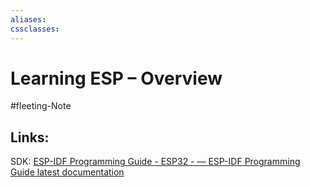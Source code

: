 ```yaml
---
aliases: 
cssclasses:
---
```


# Learning ESP – Overview
#fleeting-Note

## Links:
SDK: [ESP-IDF Programming Guide - ESP32 - — ESP-IDF Programming Guide latest documentation](https://docs.espressif.com/projects/esp-idf/en/latest/esp32/)
